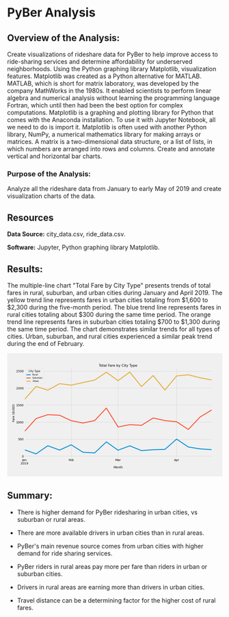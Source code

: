 # PyBer Analysis

## Overview of the Analysis:

Create visualizations of rideshare data for PyBer to help improve access to ride-sharing services and determine affordability for underserved neighborhoods.
Using the Python graphing library Matplotlib, visualization features. Matplotlib was created as a Python alternative for MATLAB. MATLAB, which is short for matrix laboratory, was developed by the company MathWorks in the 1980s. It enabled scientists to perform linear algebra and numerical analysis without learning the programming language Fortran, which until then had been the best option for complex computations. Matplotlib is a graphing and plotting library for Python that comes with the Anaconda installation. To use it with Jupyter Notebook, all we need to do is import it. Matplotlib is often used with another Python library, NumPy, a numerical mathematics library for making arrays or matrices. A matrix is a two-dimensional data structure, or a list of lists, in which numbers are arranged into rows and columns. Create and annotate vertical and horizontal bar charts.
 
### Purpose of the Analysis:

Analyze all the rideshare data from January to early May of 2019 and create visualization charts of the data.

## Resources

**Data Source:** city_data.csv, ride_data.csv.

**Software:** Jupyter, Python graphing library Matplotlib.

## Results:

The multiple-line chart "Total Fare by City Type" presents trends of total fares in rural, suburban, and urban cities during January and April 2019. The yellow trend line represents fares in urban cities totaling from $1,600 to $2,300 during the five-month period. The blue trend line represents fares in rural cities totaling about $300 during the same time period. The orange trend line represents fares in suburban cities totaling $700 to $1,300 during the same time period. The chart demonstrates similar trends for all types of cities. Urban, suburban, and rural cities experienced a similar peak trend during the end of February.

![PyeBer_fare_summary](analysis/PyBer_fare_summary.png)	

## Summary:

- There is higher demand for PyBer ridesharing in urban cities, vs suburban or rural areas.

- There are more available drivers in urban cities than in rural areas.

- PyBer's main revenue source comes from urban cities with higher demand for ride sharing services.

- PyBer riders in rural areas pay more per fare than riders in urban or suburban cities. 

- Drivers in rural areas are earning more than drivers in urban cities. 

- Travel distance can be a determining factor for the higher cost of rural fares.

